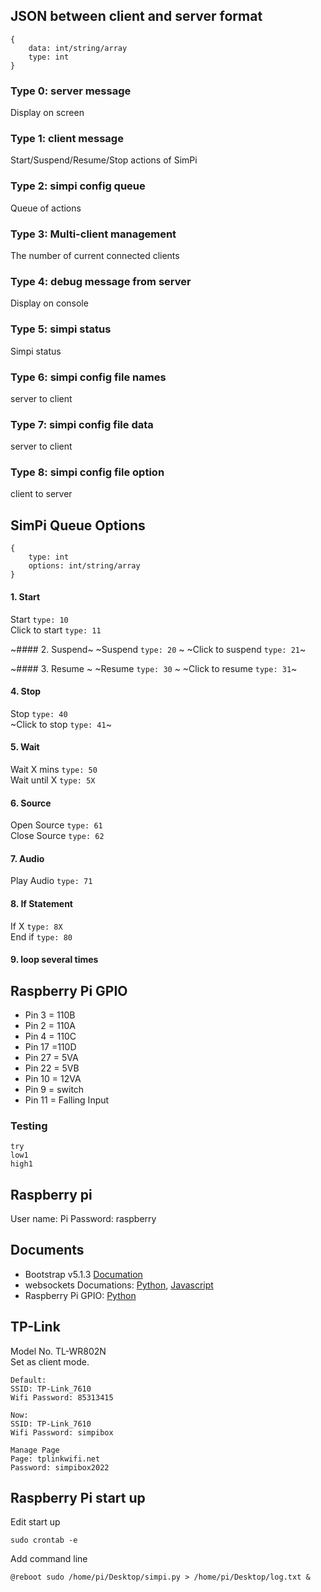 ## JSON between client and server format
```
{
    data: int/string/array
    type: int
}
```
### Type 0: server message
Display on screen

### Type 1: client message
Start/Suspend/Resume/Stop actions of SimPi

### Type 2: simpi config queue
Queue of actions 

### Type 3: Multi-client management
The number of current connected clients

### Type 4: debug message from server
Display on console

### Type 5: simpi status
Simpi status

### Type 6: simpi config file names
server to client

### Type 7: simpi config file data
server to client

### Type 8: simpi config file option
client to server

## SimPi Queue Options
```
{
    type: int
    options: int/string/array
}
```
#### 1. Start
Start `type: 10` \
Click to start `type: 11`

~#### 2. Suspend~
~Suspend `type: 20` \~
~Click to suspend `type: 21`~

~#### 3. Resume ~
~Resume `type: 30` \~
~Click to resume `type: 31`~

#### 4. Stop
Stop `type: 40` \
~Click to stop `type: 41`~

#### 5. Wait
Wait X mins `type: 50` \
Wait until X `type: 5X`

#### 6. Source
Open Source `type: 61` \
Close Source `type: 62`

#### 7. Audio
Play Audio `type: 71`

#### 8. If Statement
If X `type: 8X` \
End if `type: 80`

#### 9. loop several times

## Raspberry Pi GPIO
- Pin 3 = 110B
- Pin 2 = 110A
- Pin 4 = 110C
- Pin 17 =110D
- Pin 27 = 5VA
- Pin 22 = 5VB
- Pin 10 = 12VA
- Pin 9 = switch
- Pin 11 = Falling Input

### Testing
```
try
low1
high1
```

## Raspberry pi
User name: Pi
Password: raspberry

## Documents
 - Bootstrap v5.1.3 [Documation](https://getbootstrap.com/docs/5.1/getting-started/introduction/)
 - websockets Documations: [Python](https://websockets.readthedocs.io/en/stable/index.html), [Javascript](https://javascript.info/websocket)
 - Raspberry Pi GPIO: [Python]( https://sourceforge.net/p/raspberry-gpio-python/wiki/browse_pages/)

## TP-Link
Model No. TL-WR802N \
Set as client mode.
```
Default:
SSID: TP-Link_7610
Wifi Password: 85313415

Now:
SSID: TP-Link_7610
Wifi Password: simpibox

Manage Page
Page: tplinkwifi.net
Password: simpibox2022
```

## Raspberry Pi start up
Edit start up
```
sudo crontab -e
```

Add command line
```
@reboot sudo /home/pi/Desktop/simpi.py > /home/pi/Desktop/log.txt &
```